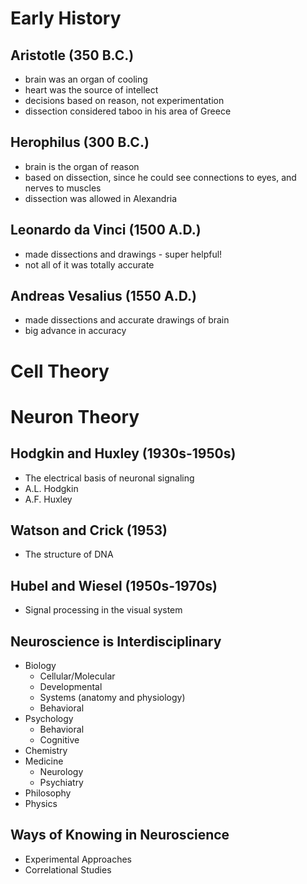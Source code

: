 Early History
===

Aristotle (350 B.C.)
---
- brain was an organ of cooling
- heart was the source of intellect
- decisions based on reason, not experimentation
- dissection considered taboo in his area of Greece

Herophilus (300 B.C.)
---
- brain is the organ of reason
- based on dissection, since he could see connections to eyes, and nerves to muscles
- dissection was allowed in Alexandria

Leonardo da Vinci (1500 A.D.)
---
- made dissections and drawings - super helpful!
- not all of it was totally accurate

Andreas Vesalius (1550 A.D.)
---
- made dissections and accurate drawings of brain
- big advance in accuracy

Cell Theory
===

Neuron Theory
===

Hodgkin and Huxley (1930s-1950s)
---
- The electrical basis of neuronal signaling
- A.L. Hodgkin
- A.F. Huxley

Watson and Crick (1953)
---
- The structure of DNA

Hubel and Wiesel (1950s-1970s)
---
- Signal processing in the visual system

Neuroscience is Interdisciplinary
---
- Biology
  - Cellular/Molecular
  - Developmental
  - Systems (anatomy and physiology)
  - Behavioral
- Psychology
  - Behavioral
  - Cognitive
- Chemistry
- Medicine
  - Neurology
  - Psychiatry
- Philosophy
- Physics

Ways of Knowing in Neuroscience
---
- Experimental Approaches
- Correlational Studies

